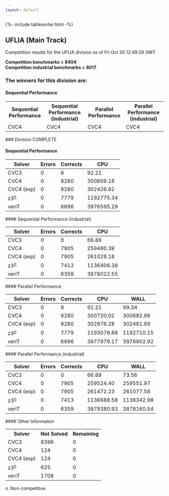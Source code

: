 ```yaml
---
layout: default
---
```

{%- include tablesorter.html -%}

##  UFLIA (Main Track)

Competition results for the UFLIA division as of Fri Oct 30 12:49:29 GMT

**Competition benchmarks = 8404** 
**<br/>Competition industrial benchmarks = 8017** 

### The winners for this division are: 
#### Sequential Performance
<table>
<tr>
<th class="center">Sequential Performance</th>
<th class="center">Sequential Performance (industrial)</th>
<th class="center">Parallel Performance</th>
<th class="center">Parallel Performance (industrial)</th>
</tr>
<tr class="center">
<td>CVC4</td>
<td>CVC4</td>
<td>CVC4</td>
<td>CVC4</td>
</tr>
</table>
### Division COMPLETE
 




#### Sequential Performance
<table id="sequential" class="result sorted">
<thead>
<tr>
<th class="center">Solver</th><th class="center">Errors</th>
<th class="center">Corrects</th>
<th class="center">CPU</th>
</tr>
</thead>
<tr>
<td>CVC3</td>
<td class="right">0</td>
<td class="right">8</td>
<td class="right">92.21</td>
</tr>
<tr>
<td>CVC4</td>
<td class="right">0</td>
<td class="right">8280</td>
<td class="right">300609.18</td>
</tr>
<tr>
<td>CVC4 (exp)</td>
<td class="right">0</td>
<td class="right">8280</td>
<td class="right">302426.62</td>
</tr>
<tr>
<td><span class="non-competing-grey">z3<sup><a href="#fn">n</a></sup></span></td>
<td class="right">0</td>
<td class="right">7779</td>
<td class="right">1192775.34</td>
</tr>
<tr>
<td>veriT</td>
<td class="right">0</td>
<td class="right">6696</td>
<td class="right">3976595.29</td>
</tr>
</table>
#### Sequential Performance (industrial)
<table id="sequentiali" class="result sorted">
<thead>
<tr>
<th class="center">Solver</th><th class="center">Errors</th>
<th class="center">Corrects</th>
<th class="center">CPU</th>
</tr>
</thead>
<tr>
<td>CVC3</td>
<td class="right">0</td>
<td class="right">0</td>
<td class="right">66.89</td>
</tr>
<tr>
<td>CVC4</td>
<td class="right">0</td>
<td class="right">7905</td>
<td class="right">259480.39</td>
</tr>
<tr>
<td>CVC4 (exp)</td>
<td class="right">0</td>
<td class="right">7905</td>
<td class="right">261029.18</td>
</tr>
<tr>
<td><span class="non-competing-grey">z3<sup><a href="#fn">n</a></sup></span></td>
<td class="right">0</td>
<td class="right">7413</td>
<td class="right">1136406.38</td>
</tr>
<tr>
<td>veriT</td>
<td class="right">0</td>
<td class="right">6359</td>
<td class="right">3878022.55</td>
</tr>
</table>
#### Parallel Performance
<table id="parallel" class="result sorted">
<thead>
<tr>
<th class="center">Solver</th><th class="center">Errors</th>
<th class="center">Corrects</th>
<th class="center">CPU</th>
<th class="center">WALL</th>
</tr>
</thead>
<tr>
<td>CVC3</td>
<td class="right">0</td>
<td class="right">8</td>
<td class="right">92.21</td>
<td class="right">99.34</td>
</tr>
<tr>
<td>CVC4</td>
<td class="right">0</td>
<td class="right">8280</td>
<td class="right">300720.02</td>
<td class="right">300682.99</td>
</tr>
<tr>
<td>CVC4 (exp)</td>
<td class="right">0</td>
<td class="right">8280</td>
<td class="right">302876.28</td>
<td class="right">302481.89</td>
</tr>
<tr>
<td><span class="non-competing-grey">z3<sup><a href="#fn">n</a></sup></span></td>
<td class="right">0</td>
<td class="right">7779</td>
<td class="right">1193076.88</td>
<td class="right">1192710.15</td>
</tr>
<tr>
<td>veriT</td>
<td class="right">0</td>
<td class="right">6696</td>
<td class="right">3977979.17</td>
<td class="right">3976902.92</td>
</tr>

</table>
#### Parallel Performance (industrial)
<table id="paralleli" class="result sorted">
<thead>
<tr>
<th class="center">Solver</th><th class="center">Errors</th>
<th class="center">Corrects</th>
<th class="center">CPU</th>
<th class="center">WALL</th>
</tr>
</thead>
<tr>
<td>CVC3</td>
<td class="right">0</td>
<td class="right">0</td>
<td class="right">66.89</td>
<td class="right">73.56</td>
</tr>
<tr>
<td>CVC4</td>
<td class="right">0</td>
<td class="right">7905</td>
<td class="right">259524.40</td>
<td class="right">259551.97</td>
</tr>
<tr>
<td>CVC4 (exp)</td>
<td class="right">0</td>
<td class="right">7905</td>
<td class="right">261472.23</td>
<td class="right">261077.58</td>
</tr>
<tr>
<td><span class="non-competing-grey">z3<sup><a href="#fn">n</a></sup></span></td>
<td class="right">0</td>
<td class="right">7413</td>
<td class="right">1136688.58</td>
<td class="right">1136342.98</td>
</tr>
<tr>
<td>veriT</td>
<td class="right">0</td>
<td class="right">6359</td>
<td class="right">3879380.93</td>
<td class="right">3878160.54</td>
</tr>

</table>
#### Other Information
<table>
<tr>
<th class="center">Solver</th>
<th class="center">Not Solved</th>
<th class="center">Remaining</th>
</tr>
<tr>
<td>CVC3</td>
<td class="right">8396</td>
<td class="right">0</td>
</tr>
<tr>
<td>CVC4</td>
<td class="right">124</td>
<td class="right">0</td>
</tr>
<tr>
<td>CVC4 (exp)</td>
<td class="right">124</td>
<td class="right">0</td>
</tr>
<tr>
<td><span class="non-competing-grey">z3<sup><a href="#fn">n</a></sup></span></td>
<td class="right">625</td>
<td class="right">0</td>
</tr>
<tr>
<td>veriT</td>
<td class="right">1708</td>
<td class="right">0</td>
</tr>
</table>

<span id="fn"> n. Non-competitive.</span>

